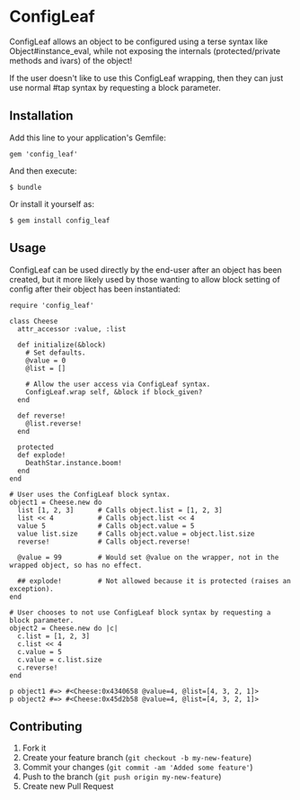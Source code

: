 ConfigLeaf
==========

ConfigLeaf allows an object to be configured using a terse syntax
like Object#instance_eval, while not exposing the internals 
(protected/private methods and ivars) of the object!

If the user doesn't like to use this ConfigLeaf wrapping, then they
can just use normal #tap syntax by requesting a block parameter.

Installation
------------

Add this line to your application's Gemfile:

    gem 'config_leaf'

And then execute:

    $ bundle

Or install it yourself as:

    $ gem install config_leaf

Usage
-----

ConfigLeaf can be used directly by the end-user after an object has been created,
but it more likely used by those wanting to allow block setting of config after
their object has been instantiated:

    require 'config_leaf'
    
    class Cheese
      attr_accessor :value, :list
      
      def initialize(&block)
        # Set defaults.
        @value = 0
        @list = []

        # Allow the user access via ConfigLeaf syntax.
        ConfigLeaf.wrap self, &block if block_given?
      end

      def reverse!
        @list.reverse!
      end
      
      protected
      def explode!
        DeathStar.instance.boom!
      end
    end

    # User uses the ConfigLeaf block syntax.
    object1 = Cheese.new do
      list [1, 2, 3]      # Calls object.list = [1, 2, 3]
      list << 4           # Calls object.list << 4
      value 5             # Calls object.value = 5
      value list.size     # Calls object.value = object.list.size
      reverse!            # Calls object.reverse!

      @value = 99         # Would set @value on the wrapper, not in the wrapped object, so has no effect.

      ## explode!         # Not allowed because it is protected (raises an exception).
    end

    # User chooses to not use ConfigLeaf block syntax by requesting a block parameter.
    object2 = Cheese.new do |c|
      c.list = [1, 2, 3]
      c.list << 4
      c.value = 5
      c.value = c.list.size
      c.reverse!
    end

    p object1 #=> #<Cheese:0x4340658 @value=4, @list=[4, 3, 2, 1]>
    p object2 #=> #<Cheese:0x45d2b58 @value=4, @list=[4, 3, 2, 1]>

Contributing
------------

1. Fork it
2. Create your feature branch (`git checkout -b my-new-feature`)
3. Commit your changes (`git commit -am 'Added some feature'`)
4. Push to the branch (`git push origin my-new-feature`)
5. Create new Pull Request
